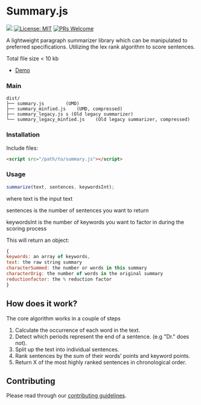 # Summary.js #
![](https://api.travis-ci.org/Lian-D/Summary.JS.svg?branch=master) [![License: MIT](https://img.shields.io/badge/License-MIT-yellow.svg)](https://opensource.org/licenses/MIT)
 [![PRs Welcome](https://img.shields.io/badge/PRs-welcome-brightgreen.svg?style=flat-square)](http://makeapullrequest.com)
 
 
A lightweight paragraph summarizer library which can be manipulated to preferred specifications. Utilizing the lex rank algorithm to score sentences. 

Total file size < 10 kb

 - [Demo](https://lian-d.github.io/Summary.js/)
 

### Main

 ```text
dist/
├── summary.js        (UMD)
├── summary_minfied.js    (UMD, compressed)
├── summary_legacy.js s (Old legacy summarizer)
└── summary_legacy_minfied.js    (Old legacy summarizer, compressed)
```
### Installation
Include files:

```html
<script src="/path/to/summary.js"></script>

```
### Usage
```js
summarize(text, sentences, keywordsInt);
```
where text is the input text

sentences is the number of sentences you want to return

keywordsInt is the number of keywords you want to factor in during the scoring process

This will return an object:
```js
{
keywords: an array of keywords,
text: the raw string summary
characterSummed: the number or words in this summary
characterOrig: the number of words in the original summary
reductionfactor: the % reduction factor
}
```
## How does it work?
The core algorithm works in a couple of steps
1. Calculate the occurrence of each word in the text.
2. Detect which periods represent the end of a sentence. (e.g "Dr." does not).
3. Split up the text into individual sentences.
4. Rank sentences by the sum of their words' points and keyword points.
5. Return X of the most highly ranked sentences in chronological order.

## Contributing

Please read through our [contributing guidelines](CONTRIBUTING.md).

